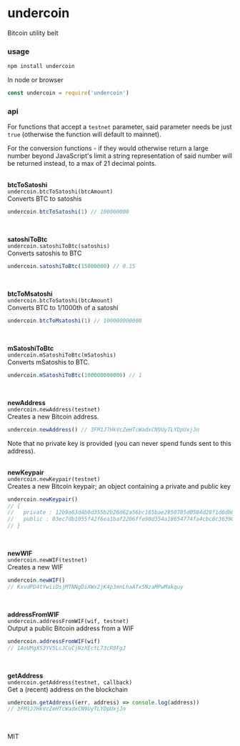 # undercoin
Bitcoin utility belt

### usage
```bash
npm install undercoin
```
In node or browser
```javascript
const undercoin = require('undercoin')
```

### api
<a name="api"></a>

For functions that accept a `testnet` parameter, said parameter needs be just `true` (otherwise the function will default to mainnet).

For the conversion functions - if they would otherwise return a large number beyond JavaScript's limit a string representation of said number will be returned instead, to a max of 21 decimal points.  
<br>

**btcToSatoshi**   
`undercoin.btcToSatoshi(btcAmount)`  
Converts BTC to satoshis

```javascript
undercoin.btcToSatoshi(1) // 100000000
```
<br>

**satoshiToBtc**   
`undercoin.satoshiToBtc(satoshis)`  
Converts satoshis to BTC

```javascript
undercoin.satoshiToBtc(15000000) // 0.15
```
<br>

**btcToMsatoshi**   
`undercoin.btcToSatoshi(btcAmount)`  
Converts BTC to 1/1000th of a satoshi

```javascript
undercoin.btcToMsatoshi(1) // 100000000000
```
<br>


**mSatoshiToBtc**   
`undercoin.mSatoshiToBtc(mSatoshis)`  
Converts mSatoshis to BTC. 

```javascript
undercoin.mSatoshiToBtc(100000000000) // 1
```
<br>


**newAddress**   
`undercoin.newAddress(testnet)`  
Creates a new Bitcoin address.  

```javascript
undercoin.newAddress() // 3FM1J7HkVcZeHTcWadxCN9UyTLYDpUxjJn
```
Note that no private key is provided (you can never spend funds sent to this address).   
<br>   

**newKeypair**  
`undercoin.newKeypair(testnet)`  
Creates a new Bitcoin keypair; an object containing a private and public key  
```javascript
undercoin.newKeypair() 
// {
//   private : 12b9a63d4b0d355b2b26d62a56bc165bae2850785d0584d28f1d6db86c66616e,
//   public : 03ec7db1055f42f6ea1baf2206ffe90d354a18654774fa4cbc8c36390dfdab73ee
// }
```
<br>  
   
**newWIF**  
`undercoin.newWIF(testnet)`  
Creates a new WIF 
```javascript
undercoin.newWIF() 
// KxvdPD4tYwiiDsjMTNNgDiXWx2jK4p3mnLhaATx5NzaMPwMakquy
```
<br>  
  

**addressFromWIF**   
`undercoin.addressFromWIF(wif, testnet)`  
Output a public Bitcoin address from a WIF

```javascript
undercoin.addressFromWIF(wif)
// 1AoUMgXS3YV5LcJCuCjNzXEctL73cR8FgJ
```
<br>


**getAddress**   
`undercoin.getAddress(testnet, callback)`  
Get a (recent) address on the blockchain

```javascript
undercoin.getAddress((err, address) => console.log(address))
// 3FM1J7HkVcZeHTcWadxCN9UyTLYDpUxjJn
```
<br>  


MIT

